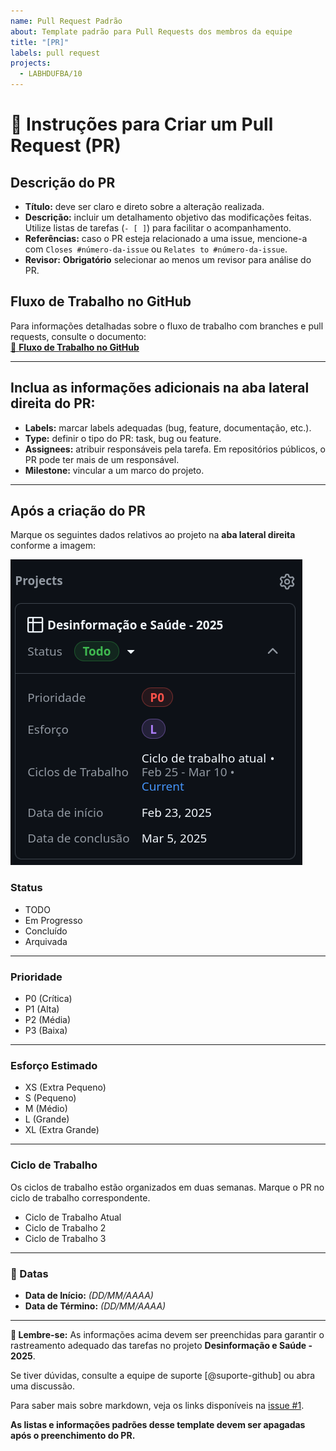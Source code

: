 ```yaml
---
name: Pull Request Padrão
about: Template padrão para Pull Requests dos membros da equipe
title: "[PR]"
labels: pull request
projects:
  - LABHDUFBA/10
---
```


# 📌 **Instruções para Criar um Pull Request (PR)**

## **Descrição do PR**

- **Título:** deve ser claro e direto sobre a alteração realizada.  
- **Descrição:** incluir um detalhamento objetivo das modificações feitas. Utilize listas de tarefas (`- [ ]`) para facilitar o acompanhamento.  
- **Referências:** caso o PR esteja relacionado a uma issue, mencione-a com `Closes #número-da-issue` ou `Relates to #número-da-issue`.  
- **Revisor:** **Obrigatório** selecionar ao menos um revisor para análise do PR. 

## **Fluxo de Trabalho no GitHub**

Para informações detalhadas sobre o fluxo de trabalho com branches e pull requests, consulte o documento:  
[📄 **Fluxo de Trabalho no GitHub**](https://github.com/LABHDUFBA/ds25-organizacao/fluxo_de_trabalho_github.md)

---

## **Inclua as informações adicionais na aba lateral direita do PR:**

- **Labels:** marcar labels adequadas (bug, feature, documentação, etc.).  
- **Type:** definir o tipo do PR: task, bug ou feature.  
- **Assignees:** atribuir responsáveis pela tarefa. Em repositórios públicos, o PR pode ter mais de um responsável.  
- **Milestone:** vincular a um marco do projeto.  

---

## **Após a criação do PR**

Marque os seguintes dados relativos ao projeto na **aba lateral direita** conforme a imagem:

![](../ISSUE_TEMPLATE/projects_meta.png)

### **Status**

- TODO  
- Em Progresso  
- Concluído  
- Arquivada  

---

### **Prioridade**

- P0 (Crítica)  
- P1 (Alta)  
- P2 (Média)  
- P3 (Baixa)  

---

### **Esforço Estimado**

- XS (Extra Pequeno)  
- S (Pequeno)  
- M (Médio)  
- L (Grande)  
- XL (Extra Grande)  

---

### **Ciclo de Trabalho**

Os ciclos de trabalho estão organizados em duas semanas. Marque o PR no ciclo de trabalho correspondente.

- Ciclo de Trabalho Atual  
- Ciclo de Trabalho 2  
- Ciclo de Trabalho 3  

---

### **📅 Datas**

- **Data de Início:** _(DD/MM/AAAA)_  
- **Data de Término:** _(DD/MM/AAAA)_  

---

**🔄 Lembre-se:** As informações acima devem ser preenchidas para garantir o rastreamento adequado das tarefas no projeto **Desinformação e Saúde - 2025**.  

Se tiver dúvidas, consulte a equipe de suporte [@suporte-github] ou abra uma discussão.

Para saber mais sobre markdown, veja os links disponíveis na [issue #1](https://github.com/LABHDUFBA/ds25-organizacao/issues/1).

**As listas e informações padrões desse template devem ser apagadas após o preenchimento do PR.**
